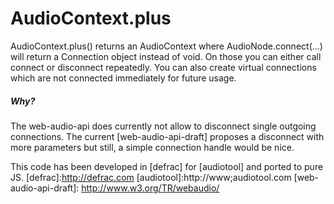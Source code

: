 # AudioContext.plus
AudioContext.plus() returns an AudioContext where AudioNode.connect(...) will return a Connection object instead of void. On those you can either call connect or disconnect repeatedly. You can also create virtual connections which are not connected immediately for future usage.
 
 ##### Why?
The web-audio-api does currently not allow to disconnect single outgoing connections. The current [web-audio-api-draft] proposes a disconnect with more parameters but still, a simple connection handle would be nice.

 This code has been developed in [defrac] for [audiotool] and ported to pure JS.
[defrac]:http://defrac.com
[audiotool]:http://www;audiotool.com
[web-audio-api-draft]: http://www.w3.org/TR/webaudio/